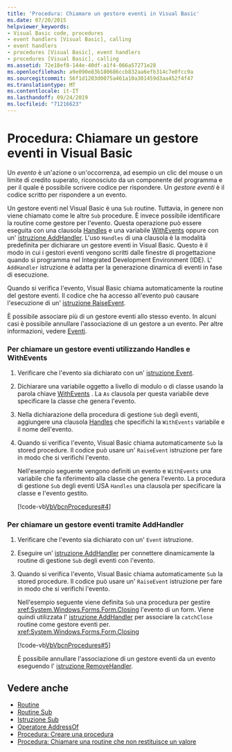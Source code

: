 ```yaml
---
title: 'Procedura: Chiamare un gestore eventi in Visual Basic'
ms.date: 07/20/2015
helpviewer_keywords:
- Visual Basic code, procedures
- event handlers [Visual Basic], calling
- event handlers
- procedures [Visual Basic], event handlers
- procedures [Visual Basic], calling
ms.assetid: 72e18ef8-144e-40df-a1f4-066a57271e28
ms.openlocfilehash: a9e090e83b180686ccb832aa6efb314c7e0fcc9a
ms.sourcegitcommit: 56f1d1203d0075a461a10a301459d3aa452f4f47
ms.translationtype: MT
ms.contentlocale: it-IT
ms.lasthandoff: 09/24/2019
ms.locfileid: "71216623"
---
```

# <a name="how-to-call-an-event-handler-in-visual-basic"></a>Procedura: Chiamare un gestore eventi in Visual Basic

Un *evento* è un'azione o un'occorrenza, ad esempio un clic del mouse o un limite di credito superato, riconosciuto da un componente del programma e per il quale è possibile scrivere codice per rispondere. Un *gestore eventi* è il codice scritto per rispondere a un evento.

 Un gestore eventi nel Visual Basic è una `Sub` routine. Tuttavia, in genere non viene chiamato come le altre `Sub` procedure. È invece possibile identificare la routine come gestore per l'evento. Questa operazione può essere eseguita con una clausola [Handles](../../../language-reference/statements/handles-clause.md) e una variabile [WithEvents](../../../language-reference/modifiers/withevents.md) oppure con un' [istruzione AddHandler](../../../language-reference/statements/addhandler-statement.md). L'uso `Handles` di una clausola è la modalità predefinita per dichiarare un gestore eventi in Visual Basic. Questo è il modo in cui i gestori eventi vengono scritti dalle finestre di progettazione quando si programma nel Integrated Development Environment (IDE). L' `AddHandler` istruzione è adatta per la generazione dinamica di eventi in fase di esecuzione.

 Quando si verifica l'evento, Visual Basic chiama automaticamente la routine del gestore eventi. Il codice che ha accesso all'evento può causare l'esecuzione di un' [istruzione RaiseEvent](../../../language-reference/statements/raiseevent-statement.md).

 È possibile associare più di un gestore eventi allo stesso evento. In alcuni casi è possibile annullare l'associazione di un gestore a un evento. Per altre informazioni, vedere [Eventi](../events/index.md).

### <a name="to-call-an-event-handler-using-handles-and-withevents"></a>Per chiamare un gestore eventi utilizzando Handles e WithEvents

1. Verificare che l'evento sia dichiarato con un' [istruzione Event](../../../language-reference/statements/event-statement.md).

2. Dichiarare una variabile oggetto a livello di modulo o di classe usando la parola chiave [WithEvents](../../../language-reference/modifiers/withevents.md) . La `As` clausola per questa variabile deve specificare la classe che genera l'evento.

3. Nella dichiarazione della procedura di gestione `Sub` degli eventi, aggiungere una clausola [Handles](../../../language-reference/statements/handles-clause.md) che specifichi la `WithEvents` variabile e il nome dell'evento.

4. Quando si verifica l'evento, Visual Basic chiama automaticamente `Sub` la stored procedure. Il codice può usare un' `RaiseEvent` istruzione per fare in modo che si verifichi l'evento.

     Nell'esempio seguente vengono definiti un evento e `WithEvents` una variabile che fa riferimento alla classe che genera l'evento. La procedura di gestione `Sub` degli eventi USA `Handles` una clausola per specificare la classe e l'evento gestito.

     [!code-vb[VbVbcnProcedures#4](~/samples/snippets/visualbasic/VS_Snippets_VBCSharp/VbVbcnProcedures/VB/Class1.vb#4)]

### <a name="to-call-an-event-handler-using-addhandler"></a>Per chiamare un gestore eventi tramite AddHandler

1. Verificare che l'evento sia dichiarato con un' `Event` istruzione.

2. Eseguire un' [istruzione AddHandler](../../../language-reference/statements/addhandler-statement.md) per connettere dinamicamente la routine di gestione `Sub` degli eventi con l'evento.

3. Quando si verifica l'evento, Visual Basic chiama automaticamente `Sub` la stored procedure. Il codice può usare un' `RaiseEvent` istruzione per fare in modo che si verifichi l'evento.

     Nell'esempio seguente viene definita `Sub` una procedura per gestire <xref:System.Windows.Forms.Form.Closing> l'evento di un form. Viene quindi utilizzata l' [istruzione AddHandler](../../../language-reference/statements/addhandler-statement.md) per associare la `catchClose` routine come gestore eventi per. <xref:System.Windows.Forms.Form.Closing>

     [!code-vb[VbVbcnProcedures#5](~/samples/snippets/visualbasic/VS_Snippets_VBCSharp/VbVbcnProcedures/VB/Class1.vb#5)]

     È possibile annullare l'associazione di un gestore eventi da un evento eseguendo l' [istruzione RemoveHandler](../../../language-reference/statements/removehandler-statement.md).

## <a name="see-also"></a>Vedere anche

- [Routine](index.md)
- [Routine Sub](sub-procedures.md)
- [Istruzione Sub](../../../language-reference/statements/sub-statement.md)
- [Operatore AddressOf](../../../language-reference/operators/addressof-operator.md)
- [Procedura: Creare una procedura](how-to-create-a-procedure.md)
- [Procedura: Chiamare una routine che non restituisce un valore](how-to-call-a-procedure-that-does-not-return-a-value.md)
